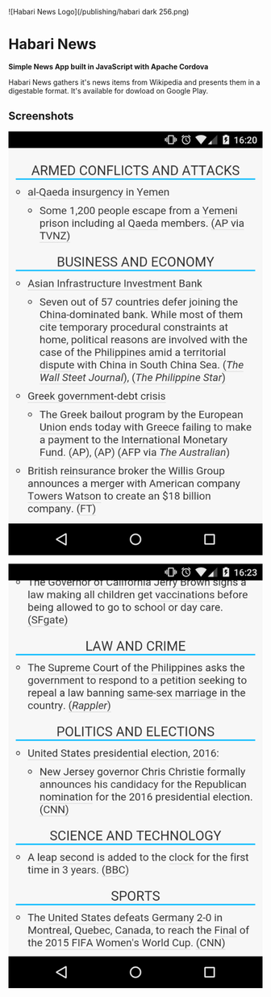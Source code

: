 ![Habari News Logo](/publishing/habari dark 256.png)

# Habari News

**Simple News App built in JavaScript with Apache Cordova**

Habari News gathers it's news items from Wikipedia and presents them in a digestable format. It's available for dowload on Google Play.

## Screenshots
![Screenshot 1](/publishing/Screenshot_2015-07-01-16-20-37.png)

![Screenshot 2](/publishing/Screenshot_2015-07-01-16-23-42.png)
